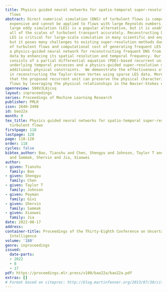 ```yaml
---
title: Physics guided neural networks for spatio-temporal super-resolution of turbulent
  flows
abstract: Direct numerical simulation (DNS) of turbulent flows is computationally
  expensive and cannot be applied to flows with large Reynolds numbers.  Low-resolution
  large eddy simulation (LES) is a popular alternative, but it is unable to capture
  all of the scales of turbulent transport accurately. Reconstructing DNS from low-resolution
  LES is critical for large-scale simulation in many scientific and engineering disciplines,
  but it poses many challenges to existing super-resolution methods due to the complexity
  of turbulent flows and computational cost of generating frequent LES data.  We propose
  a physics-guided neural network for reconstructing frequent DNS from sparse LES
  data by enhancing its spatial resolution and temporal frequency. Our proposed method
  consists of a partial differential equation (PDE)-based recurrent unit for capturing
  underlying temporal processes and a physics-guided super-resolution model that incorporates
  additional physical constraints.  We demonstrate the effectiveness of both components
  in reconstructing the Taylor-Green Vortex using sparse LES data. Moreover, we show
  that the proposed recurrent unit can preserve the physical characteristics of turbulent
  flows by leveraging the physical relationships in the Navier-Stokes equation.
openreview: S98VJL8jcxq
layout: inproceedings
series: Proceedings of Machine Learning Research
publisher: PMLR
issn: 2640-3498
id: bao22a
month: 0
tex_title: Physics guided neural networks for spatio-temporal super-resolution of
  turbulent flows
firstpage: 118
lastpage: 128
page: 118-128
order: 118
cycles: false
bibtex_author: Bao, Tianshu and Chen, Shengyu and Johnson, Taylor T and Givi, Peyman
  and Sammak, Shervin and Jia, Xiaowei
author:
- given: Tianshu
  family: Bao
- given: Shengyu
  family: Chen
- given: Taylor T
  family: Johnson
- given: Peyman
  family: Givi
- given: Shervin
  family: Sammak
- given: Xiaowei
  family: Jia
date: 2022-08-17
address:
container-title: Proceedings of the Thirty-Eighth Conference on Uncertainty in Artificial
  Intelligence
volume: '180'
genre: inproceedings
issued:
  date-parts:
  - 2022
  - 8
  - 17
pdf: https://proceedings.mlr.press/v180/bao22a/bao22a.pdf
extras: []
# Format based on citeproc: http://blog.martinfenner.org/2013/07/30/citeproc-yaml-for-bibliographies/
---
```

